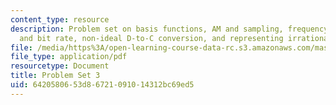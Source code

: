 ```yaml
---
content_type: resource
description: Problem set on basis functions, AM and sampling, frequency, sampling
  and bit rate, non-ideal D-to-C conversion, and representing irrational frequencies.
file: /media/https%3A/open-learning-course-data-rc.s3.amazonaws.com/mas-160-signals-systems-and-information-for-media-technology-fall-2007/6420580653d86721091014312bc69ed5_ps3.pdf
file_type: application/pdf
resourcetype: Document
title: Problem Set 3
uid: 64205806-53d8-6721-0910-14312bc69ed5
---
```

